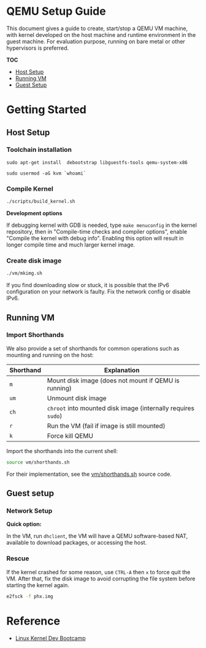 # QEMU Setup Guide

This document gives a guide to create, start/stop a QEMU VM machine, with kernel developed on the host machine and runtime environment in the guest machine. For evaluation purpose, running on bare metal or other hypervisors is preferred.

**TOC**
- [Host Setup](#hots-setup)
- [Running VM](#running-vm)
- [Guest Setup](#guest-setup)

# Getting Started

## Host Setup

### Toolchain installation

```
sudo apt-get install  debootstrap libguestfs-tools qemu-system-x86

sudo usermod -aG kvm `whoami`
```

### Compile Kernel

```bash
./scripts/build_kernel.sh
```

**Development options**

If debugging kernel with GDB is needed, type `make menuconfig` in the kernel repository, then in "Compile-time checks and compiler options", enable "Compile the kernel with debug info". Enabling this option will result in longer compile time and much larger kernel image.


### Create disk image

```bash
./vm/mkimg.sh
```

If you find downloading slow or stuck, it is possible that the IPv6 configuration on your network is faulty. Fix the network config or disable IPv6.

## Running VM

### Import Shorthands

We also provide a set of shorthands for common operations such as mounting and running on the host:

| Shorthand | Explanation |
| ---- | ---- |
| `m`  | Mount disk image (does not mount if QEMU is running) |
| `um` | Unmount disk image |
| `ch` | `chroot` into mounted disk image (internally requires `sudo`) |
| `r`  | Run the VM (fail if image is still mounted) |
| `k`  | Force kill QEMU |

Import the shorthands into the current shell:
```bash
source vm/shorthands.sh
```

For their implementation, see the [vm/shorthands.sh](vm/shorthands.sh) source code.

## Guest setup

### Network Setup

**Quick option:**

In the VM, run `dhclient`, the VM will have a QEMU software-based NAT, available to download packages, or accessing the host.

### Rescue

If the kernel crashed for some reason, use `CTRL-A` then `x` to force quit the VM. After that, fix the disk image to avoid corrupting the file system before starting the kernel again.

```bash
e2fsck -f phx.img
```

# Reference

- [Linux Kernel Dev Bootcamp](https://github.com/OrderLab/linux-dev-bootcamp/wiki)
